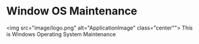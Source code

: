 # Window OS Maintenance
<img src="image/logo.png" alt="ApplicationImage" class="center"">
This is Windows Operating System Maintenance

